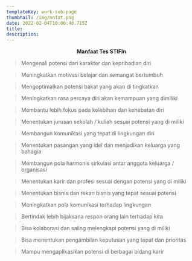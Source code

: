 ```yaml
---
templateKey: work-sub-page
thumbnail: /img/mnfat.png
date: 2022-02-04T10:06:48.715Z
title: 
description: 
---
```

<!-- ![clay-images-17](/img/clay-images-17.jpg)

![clay-images-15](/img/clay-images-15.jpg) -->

<p align="center"><b>Manfaat Tes STIFIn</b></p>

 
> Mengenali potensi dari karakter dan kepribadian diri
  

> Meningkatkan motivasi belajar dan semangat bertumbuh

> Mengoptimalkan potensi bakat yang akan di tingkatkan

> Meningkatkan rasa percaya diri akan kemampuan yang dimiliki

> Membantu lebih fokus pada kelebihan dan kehebatan diri

> Menentukan jurusan sekolah / kuliah sesuai potensi yang di miliki

> Membangun komunikasi yang tepat di lingkungan diri

> Menentukan pasangan yang idel dan menjadikan keluarga yang bahagia

> Membangun pola harmonis sirkulasi antar anggota keluarga / organisasi

> Menentukan karir dan profesi sesuai dengan potensi yang di miliki

> Menentukan bisnis dan rekan bisnis yang tepat sesuai potensi

> Meningkatkan pola komunikasi terhadap lingkungan

> Bertindak lebih bijaksana respon orang lain terhadap kita

> Bisa kolaborasi dan saling melengkapi potensi yang di miliki

> Bisa menentukan pengambilan keputusan yang tepat dan prioritas

> Mampu mengaplikasikan potensi di berbagai bidang karir
